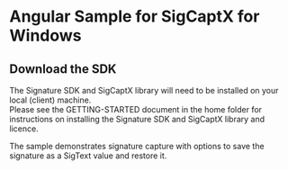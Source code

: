 # Angular Sample for SigCaptX for Windows

## Download the SDK

The Signature SDK and SigCaptX library will need to be installed on your local (client) machine.  
Please see the GETTING-STARTED document in the home folder for instructions on installing the Signature SDK and SigCaptX library and licence.

The sample demonstrates signature capture with options to save the signature as a SigText value and restore it.





